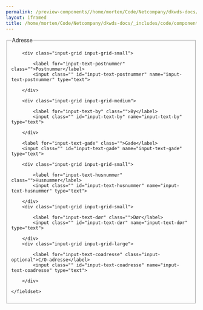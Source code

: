 ```yaml
--- 
permalink: /preview-components//home/morten/Code/Netcompany/dkwds-docs/_includes/code/components/address-form.html
layout: iframed 
title: /home/morten/Code/Netcompany/dkwds-docs/_includes/code/components/address-form.html
---
```

<form class="form-large">
    <fieldset>
        <legend>Adresse</legend>

        <div class="input-grid input-grid-small">

            <label for="input-text-postnummer" class="">Postnummer</label>
            <input class="" id="input-text-postnummer" name="input-text-postnummer" type="text">

        </div>

        <div class="input-grid input-grid-medium">

            <label for="input-text-by" class="">By</label>
            <input class="" id="input-text-by" name="input-text-by" type="text">

        </div>

        <label for="input-text-gade" class="">Gade</label>
        <input class="" id="input-text-gade" name="input-text-gade" type="text">

        <div class="input-grid input-grid-small">

            <label for="input-text-husnummer" class="">Husnummer</label>
            <input class="" id="input-text-husnummer" name="input-text-husnummer" type="text">

        </div>
        <div class="input-grid input-grid-small">

            <label for="input-text-dør" class="">Dør</label>
            <input class="" id="input-text-dør" name="input-text-dør" type="text">

        </div>
        <div class="input-grid input-grid-large">

            <label for="input-text-coadresse" class="input-optional">C/O-adresse</label>
            <input class="" id="input-text-coadresse" name="input-text-coadresse" type="text">

        </div>

    </fieldset>
</form>